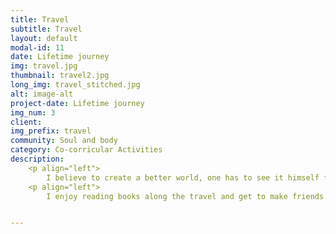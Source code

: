 ```yaml
---
title: Travel
subtitle: Travel
layout: default
modal-id: 11
date: Lifetime journey
img: travel.jpg
thumbnail: travel2.jpg
long_img: travel_stitched.jpg
alt: image-alt
project-date: Lifetime journey
img_num: 3
client: 
img_prefix: travel
community: Soul and body
category: Co-corricular Activities
description: 
    <p align="left"> 
        I believe to create a better world, one has to see it himself first. I love travelling to different places and roaming around a city that is completely alien to me. Travelling may let your heart settle and help you rethink what you care about in life and what to go for in long term.</p>
    <p align="left">
        I enjoy reading books along the travel and get to make friends with people from different backgrounds. Being adventurous and stay global-minded is a truthly virtue. The world is yet to be explored!


---
```

